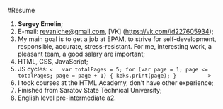 #Resume
1.	**Sergey Emelin**;
2.	E-mail: revaniche@gmail.com, [VK] (https://vk.com/id227605934);
3.	My main goal is to get a job at EPAM, to strive for self-development, responsible, accurate, stress-resistant. For me, interesting work, a pleasant team, a good salary are important;
4.	HTML, CSS, JavaScript;
5.	JS cycles: `<   var totalPages = 5;
for (var page = 1; page <= totalPages; page = page + 1) {
  keks.print(page);
}          >`
6.	I took courses at the HTML Academy, don’t have other experience;
7.	Finished from Saratov State Technical University;
8.	English level pre-intermediate a2.
